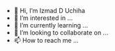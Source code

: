 - 👋 Hi, I’m Izmad D Uchiha
- 👀 I’m interested in ...
- 🌱 I’m currently learning ...
- 💞️ I’m looking to collaborate on ...
- 📫 How to reach me ...

<!---
Damzerdog/Damzerdog is a ✨ special ✨ repository because its `README.md` (this file) appears on your GitHub profile.
You can click the Preview link to take a look at your changes.
--->
